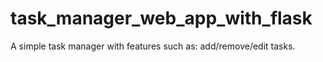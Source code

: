 # task_manager_web_app_with_flask

A simple task manager with features such as: add/remove/edit tasks.


